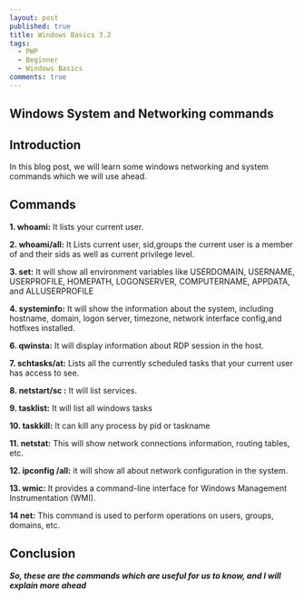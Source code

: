 ```yaml
---
layout: post
published: true
title: Windows Basics 3.2
tags:
  - PWP
  - Beginner
  - Windows Basics
comments: true
---
```

## Windows System and Networking commands

## Introduction

In this blog post, we will learn some windows networking and system commands which we will use ahead.

## Commands

**1. whoami:** It lists your current user.

**2. whoami/all:** It Lists current user, sid,groups the current user is a member of and their sids as well as current privilege level.

**3. set:** It will show all environment variables like USERDOMAIN, USERNAME, USERPROFILE, HOMEPATH, LOGONSERVER, COMPUTERNAME, APPDATA, and ALLUSERPROFILE

**4. systeminfo:** It will show the information about the system, including hostname, domain, logon server, timezone, network interface config,and hotfixes installed.

**6. qwinsta:** It will display information about RDP session in the host.

**7. schtasks/at:** Lists all the currently scheduled tasks that your current user has access to see.

**8. netstart/sc :** It will list services.

**9. tasklist:** It will list all windows tasks

**10. taskkill:** It can kill any process by pid or taskname

**11. netstat:** This will show network connections information, routing tables, etc.

**12. ipconfig /all:** it will show all about network configuration in the system.

**13. wmic:** It provides a command-line interface for Windows Management Instrumentation (WMI). 

**14 net:** This command is used to perform operations on users, groups, domains, etc.

## Conclusion

_**So, these are the commands which are useful for us to know, and I will explain more ahead**_


